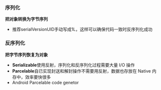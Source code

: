 ### 序列化

**把对象转换为字节序列**

* 推荐serialVersionUID手动写成1L，这样可以确保代码一致时反序列化成功

### 反序列化

**把字节序列恢复为对象**

* **Serializable**使用反射，序列化和反序列化过程需要大量 I/O 操作
* **Parcelable**自已实现封送和解封操作不需要用反射，数据也存放在 Native 内存中，效率要快很多
* Android Parcelable code genetor
